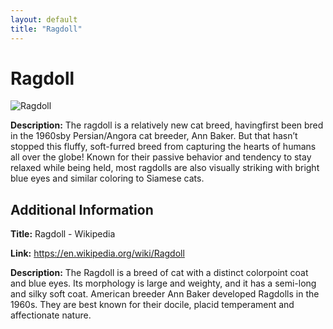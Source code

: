 ```yaml
---
layout: default
title: "Ragdoll"
---
```


# Ragdoll

![Ragdoll](https://www.trupanion.com/images/trupanionwebsitelibraries/pet-blogs/ragdoll-cat-blankets-1-.jpg?sfvrsn=e18178cc_4)

**Description:** The ragdoll is a relatively new cat breed, havingfirst been bred in the 1960sby Persian/Angora cat breeder, Ann Baker. But that hasn’t stopped this fluffy, soft-furred breed from capturing the hearts of humans all over the globe! Known for their passive behavior and tendency to stay relaxed while being held, most ragdolls are also visually striking with bright blue eyes and similar coloring to Siamese cats.

## Additional Information

**Title:** Ragdoll - Wikipedia

**Link:** https://en.wikipedia.org/wiki/Ragdoll

**Description:** The Ragdoll is a breed of cat with a distinct colorpoint coat and blue eyes. Its morphology is large and weighty, and it has a semi-long and silky soft coat. American breeder Ann Baker developed Ragdolls in the 1960s. They are best known for their docile, placid temperament and affectionate nature.

